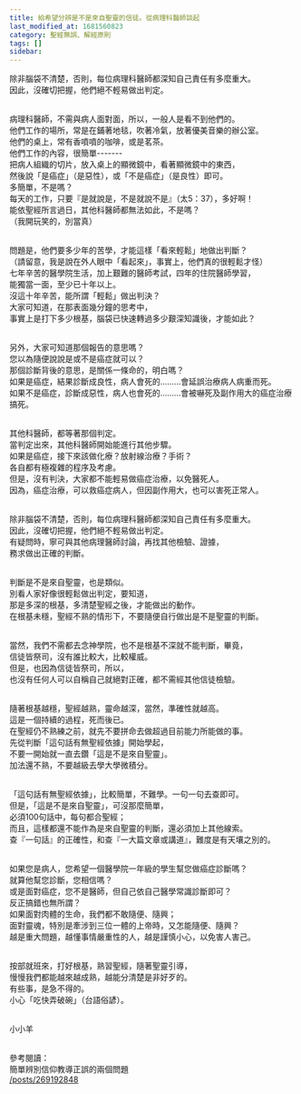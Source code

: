 ```yaml
---
title: 給希望分辨是不是來自聖靈的信徒。從病理科醫師談起
last_modified_at: 1681560823
category: 聖經無誤、解經原則
tags: []
sidebar: 
---
```


  <p>除非腦袋不清楚，否則，每位病理科醫師都深知自己責任有多麼重大。<br>
因此，沒確切把握，他們絕不輕易做出判定。</p>

<p><br>
病理科醫師，不需與病人面對面，所以，一般人是看不到他們的。<br>
他們工作的場所，常是在鋪著地毯，吹著冷氣，放著優美音樂的辦公室。<br>
他們的桌上，常有香噴噴的咖啡，或是茗茶。<br>
他們工作的內容，很簡單-------<br>
把病人組織的切片，放入桌上的顯微鏡中，看著顯微鏡中的東西，<br>
然後說「是癌症」（是惡性），或「不是癌症」（是良性）即可。<br>
多簡單，不是嗎？<br>
每天的工作，只要『是就說是，不是就說不是』（太5：37），多好啊！<br>
能依聖經所言過日，其他科醫師都無法如此，不是嗎？<br>
（我開玩笑的，別當真）</p>

<p><br>
問題是，他們要多少年的苦學，才能這樣「看來輕鬆」地做出判斷？<br>
（請留意，我是說在外人眼中「看起來」，事實上，他們真的很輕鬆才怪）<br>
七年辛苦的醫學院生活，加上艱難的醫師考試，四年的住院醫師學習，<br>
能獨當一面，至少已十年以上。<br>
沒這十年辛苦，能所謂「輕鬆」做出判決？<br>
大家可知道，在那表面幾分鐘的思考中，<br>
事實上是打下多少根基，腦袋已快速轉過多少艱深知識後，才能如此？</p>

<p><br>
另外，大家可知道那個報告的意思嗎？<br>
您以為隨便說說是或不是癌症就可以？<br>
那個診斷背後的意思，是關係一條命的，明白嗎？<br>
如果是癌症，結果診斷成良性，病人會死的………會延誤治療病人病重而死。<br>
如果不是癌症，診斷成惡性，病人也會死的………會被嚇死及副作用大的癌症治療搞死。</p>

<p><br>
其他科醫師，都等著那個判定。<br>
當判定出來，其他科醫師開始能進行其他步驟。<br>
如果是癌症，接下來該做化療？放射線治療？手術？<br>
各自都有極複雜的程序及考慮。<br>
但是，沒有判決，大家都不能輕易做癌症治療，以免醫死人。<br>
因為，癌症治療，可以救癌症病人，但因副作用大，也可以害死正常人。</p>

<p><br>
除非腦袋不清楚，否則，每位病理科醫師都深知自己責任有多麼重大。<br>
因此，沒確切把握，他們絕不輕易做出判定。<br>
有疑問時，寧可與其他病理醫師討論，再找其他檢驗、證據，<br>
務求做出正確的判斷。</p>

<p><br>
判斷是不是來自聖靈，也是類似。<br>
別看人家好像很輕鬆做出判定，要知道，<br>
那是多深的根基，多清楚聖經之後，才能做出的動作。<br>
在根基未穩，聖經不熟的情形下，不要隨便自行做出是不是聖靈的判斷。</p>

<p><br>
當然，我們不需都去念神學院，也不是根基不深就不能判斷，畢竟，<br>
信徒皆祭司，沒有誰比較大，比較權威。<br>
但是，也因為信徒皆祭司，所以，<br>
也沒有任何人可以自稱自己就絕對正確，都不需經其他信徒檢驗。</p>

<p><br>
隨著根基越穩，聖經越熟，靈命越深，當然，準確性就越高。<br>
這是一個持續的過程，死而後已。<br>
在聖經仍不熟練之前，就先不要拼命去做超過目前能力所能做的事。<br>
先從判斷「這句話有無聖經依據」開始學起，<br>
不要一開始就一直去鑽「這是不是來自聖靈」。<br>
加法還不熟，不要越級去學大學微積分。</p>

<p><br>
「這句話有無聖經依據」，比較簡單，不難學。一句一句去查即可。<br>
但是，「這是不是來自聖靈」，可沒那麼簡單，<br>
必須100句話中，每句都合聖經；<br>
而且，這樣都還不能作為是來自聖靈的判斷，還必須加上其他線索。<br>
查『一句話』的正確性，和查『一大篇文章或講道』，難度是有天壤之別的。</p>

<p><br>
如果您是病人，您希望一個醫學院一年級的學生幫您做癌症診斷嗎？<br>
就算他幫您診斷，您相信嗎？<br>
或是面對癌症，您不是醫師，但自己依自己醫學常識診斷即可？<br>
反正搞錯也無所謂？<br>
如果面對肉體的生命，我們都不敢隨便、隨興；<br>
面對靈魂，特別是牽涉到三位一體的上帝時，又怎能隨便、隨興？<br>
越是重大問題，越懂事情嚴重性的人，越是謹慎小心，以免害人害己。</p>

<p><br>
按部就班來，打好根基，熟習聖經，隨著聖靈引導，<br>
慢慢我們都能越來越成熟，越能分清楚是非好歹的。<br>
有些事，是急不得的。<br>
小心「吃快弄破碗」（台語俗諺）。</p>

<p><br>
小小羊<br>
&nbsp;</p>

<p>參考閱讀：<br>
簡單辨別信仰教導正誤的兩個問題<br>
<a href="/posts/269192848" target="_blank">/posts/269192848</a></p>

<p>&nbsp;</p>

<p>&nbsp;</p>

<p>&nbsp;</p>

<p>&nbsp;</p>
